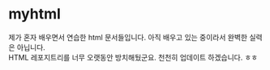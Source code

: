 # myhtml
제가 혼자 배우면서 연습한 html 문서들입니다. 아직 배우고 있는 중이라서 완벽한 실력은 아닙니다.
<br>HTML 레포지트리를 너무 오랫동안 방치해뒀군요. 천천히 업데이트 하겠습니다. ㅎㅎ</br>
